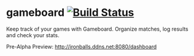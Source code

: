 # gameboard [![Build Status](https://travis-ci.org/marcolenzo/gameboard.svg?branch=master)](https://travis-ci.org/marcolenzo/gameboard)
Keep track of your games with Gameboard. Organize matches, log results and check your stats.

Pre-Alpha Preview: http://ironballs.ddns.net:8080/dashboard
